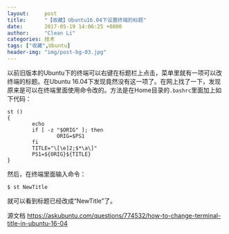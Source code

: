 ```yaml
---
layout:     post
title:      "【收藏】Ubuntu16.04下设置终端的标题"
date:       2017-05-19 14:06:25 +0800
author:     "Clean Li"
categories: 技术
tags: ["收藏",Ubuntu]
header-img: "img/post-bg-03.jpg"
---
```


以前旧版本的Ubuntu下的终端可以右键在标题栏上点击，菜单里就有一项可以改终端的标题。在Ubuntu 16.04下发现竟然没有这一项了。在网上找了一下，发现原来是可以在终端里面使用命令改的。方法是在Home目录的`.bashrc`里面加上如下代码：
```shell
st ()
{
        echo
        if [ -z "$ORIG" ]; then
                ORIG=$PS1
        fi
        TITLE="\[\e]2;$*\a\]"
        PS1=${ORIG}${TITLE}
}
```
然后，在终端里面输入命令：
```console
$ st NewTitle
```
就可以看到标题已经改成“NewTitle”了。

源文档 <https://askubuntu.com/questions/774532/how-to-change-terminal-title-in-ubuntu-16-04>
